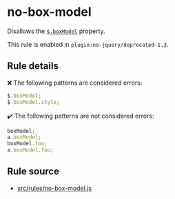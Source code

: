 # no-box-model

Disallows the [`$.boxModel`](https://api.jquery.com/jQuery.boxModel/) property.

This rule is enabled in `plugin:no-jquery/deprecated-1.3`.

## Rule details

❌ The following patterns are considered errors:
```js
$.boxModel;
$.boxModel.style;
```

✔️ The following patterns are not considered errors:
```js
boxModel;
a.boxModel;
boxModel.foo;
a.boxModel.foo;
```

## Rule source

* [src/rules/no-box-model.js](/src/rules/no-box-model.js)
